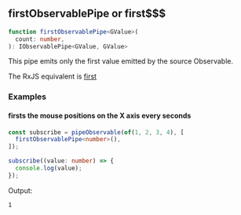 ## firstObservablePipe or first$$$

```ts
function firstObservablePipe<GValue>(
  count: number,
): IObservablePipe<GValue, GValue>
```

This pipe emits only the first value emitted by the source Observable.

The RxJS equivalent is [first](https://rxjs.dev/api/operators/first)

### Examples

#### firsts the mouse positions on the X axis every seconds

```ts
const subscribe = pipeObservable(of(1, 2, 3, 4), [
  firstObservablePipe<number>(),
]);

subscribe((value: number) => {
  console.log(value);
});
```

Output:

```text
1
```

